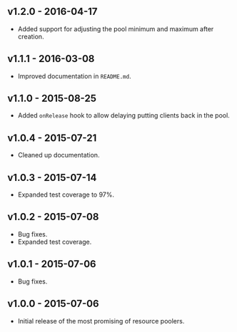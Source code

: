
## v1.2.0 - 2016-04-17
 - Added support for adjusting the pool minimum and maximum after creation.

## v1.1.1 - 2016-03-08
 - Improved documentation in `README.md`.

## v1.1.0 - 2015-08-25
 - Added `onRelease` hook to allow delaying putting clients back in the pool.

## v1.0.4 - 2015-07-21
 - Cleaned up documentation.

## v1.0.3 - 2015-07-14
 - Expanded test coverage to 97%.

## v1.0.2 - 2015-07-08
 - Bug fixes.
 - Expanded test coverage.

## v1.0.1 - 2015-07-06
 - Bug fixes.

## v1.0.0 - 2015-07-06
 - Initial release of the most promising of resource poolers.

